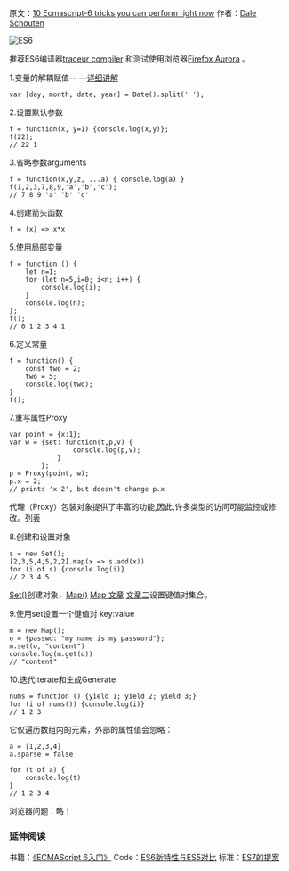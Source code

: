 原文：[10 Ecmascript-6 tricks you can perform right now](http://html5hub.com/10-ecmascript-6-tricks-you-can-perform-right-now/)
作者：[Dale Schouten](https://www.twitter.com/@OldGeeksGuide)

![ES6](http://html5hub.com/wp-content/uploads/2013/11/es6-hiway-sign.png)

推荐ES6编译器[traceur compiler](http://google.github.io/traceur-compiler/demo/repl.html#) 和测试使用浏览器[Firefox Aurora](https://wiki.mozilla.org/Firefox/Aurora) 。

1.变量的解耦赋值— —[详细讲解](https://hacks.mozilla.org/2015/05/es6-in-depth-destructuring/)
````
var [day, month, date, year] = Date().split(' ');
````

2.设置默认参数
````
f = function(x, y=1) {console.log(x,y)};
f(22);
// 22 1
````

3.省略参数arguments
````
f = function(x,y,z, ...a) { console.log(a) }
f(1,2,3,7,8,9,'a','b','c');
// 7 8 9 'a' 'b' 'c'
````

4.创建箭头函数
````
f = (x) => x*x
````

5.使用局部变量
````
f = function () {
    let n=1;
    for (let n=5,i=0; i<n; i++) {
        console.log(i);
    }
    console.log(n);
};
f();
// 0 1 2 3 4 1
````

6.定义常量
````
f = function() {
    const two = 2;
    two = 5;
    console.log(two);
}
f();
````

7.重写属性Proxy
````
var point = {x:1};
var w = {set: function(t,p,v) {
                console.log(p,v);
            }
        };
p = Proxy(point, w);
p.x = 2;
// prints 'x 2', but doesn't change p.x
````
代理（Proxy）包装对象提供了丰富的功能,因此,许多类型的访问可能监控或修改。[列表](http://wiki.ecmascript.org/doku.php?id=harmony:direct_proxies)

8.创建和设置对象
````
s = new Set();
[2,3,5,4,5,2,2].map(x => s.add(x))
for (i of s) {console.log(i)}
// 2 3 4 5
````
[Set()](https://msdn.microsoft.com/zh-cn/library/ie/dn251547%28v=vs.94%29)创建对象，[Map()](https://msdn.microsoft.com/zh-cn/library/ie/dn263029%28v=vs.94%29) [Map 文章](http://ryanmorr.com/true-hash-maps-in-javascript/) [文章二](https://medium.com/ecmascript-2015/es6-set-map-weak-a2aeb7e2d384)设置键值对集合。

9.使用set设置一个键值对 key:value
````
m = new Map();
o = {passwd: "my name is my password"};
m.set(o, "content")
console.log(m.get(o))
// "content"
````

10.迭代Iterate和生成Generate
````
nums = function () {yield 1; yield 2; yield 3;}
for (i of nums()) {console.log(i)}
// 1 2 3
````
它仅遍历数组内的元素，外部的属性值会忽略：
````
a = [1,2,3,4]
a.sparse = false
 
for (t of a) {
    console.log(t)
}
// 1 2 3 4
````

浏览器问题：略！

### 延伸阅读
书籍：[《ECMAScript 6入门》](http://es6.ruanyifeng.com/)
Code：[ES6新特性与ES5对比](http://es6-features.org/?utm_source=javascriptweekly&utm_medium=email#BlockScopedConstants)
标准：[ES7的提案](http://chuo.me/2015/04/es7.html)